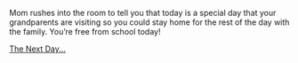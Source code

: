Mom rushes into the room to tell you that today is a special day that your grandparents are visiting so you could stay home for the rest of the day with the family. You’re free from school today!

[The Next Day...](situations/wakeup.md)
